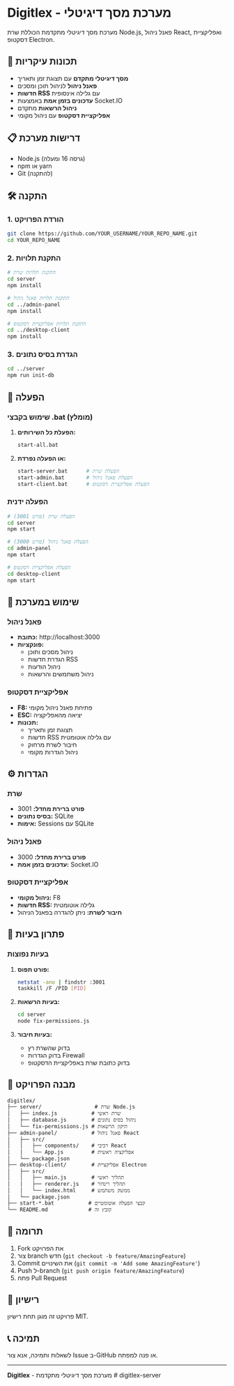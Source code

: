 # Digitlex - מערכת מסך דיגיטלי

מערכת מסך דיגיטלי מתקדמת הכוללת שרת Node.js, פאנל ניהול React, ואפליקציית דסקטופ Electron.

## 🚀 תכונות עיקריות

- **מסך דיגיטלי מתקדם** עם תצוגת זמן ותאריך
- **פאנל ניהול** לניהול תוכן ומסכים
- **חדשות RSS** עם גלילה אינסופית
- **עדכונים בזמן אמת** באמצעות Socket.IO
- **ניהול הרשאות** מתקדם
- **אפליקציית דסקטופ** עם ניהול מקומי

## 📋 דרישות מערכת

- Node.js (גרסה 16 ומעלה)
- npm או yarn
- Git (להתקנה)

## 🛠️ התקנה

### 1. הורדת הפרויקט

```bash
git clone https://github.com/YOUR_USERNAME/YOUR_REPO_NAME.git
cd YOUR_REPO_NAME
```

### 2. התקנת תלויות

```bash
# התקנת תלויות שרת
cd server
npm install

# התקנת תלויות פאנל ניהול
cd ../admin-panel
npm install

# התקנת תלויות אפליקציית דסקטופ
cd ../desktop-client
npm install
```

### 3. הגדרת בסיס נתונים

```bash
cd ../server
npm run init-db
```

## 🚀 הפעלה

### שימוש בקבצי .bat (מומלץ)

1. **הפעלת כל השירותים:**
   ```bash
   start-all.bat
   ```

2. **או הפעלה נפרדת:**
   ```bash
   start-server.bat      # הפעלת שרת
   start-admin.bat       # הפעלת פאנל ניהול
   start-client.bat      # הפעלת אפליקציית דסקטופ
   ```

### הפעלה ידנית

```bash
# הפעלת שרת (פורט 3001)
cd server
npm start

# הפעלת פאנל ניהול (פורט 3000)
cd admin-panel
npm start

# הפעלת אפליקציית דסקטופ
cd desktop-client
npm start
```

## 📱 שימוש במערכת

### פאנל ניהול
- **כתובת:** http://localhost:3000
- **פונקציות:**
  - ניהול מסכים ותוכן
  - הגדרת חדשות RSS
  - ניהול הודעות
  - ניהול משתמשים והרשאות

### אפליקציית דסקטופ
- **F8:** פתיחת פאנל ניהול מקומי
- **ESC:** יציאה מהאפליקציה
- **תכונות:**
  - תצוגת זמן ותאריך
  - חדשות RSS עם גלילה אוטומטית
  - חיבור לשרת מרחוק
  - ניהול הגדרות מקומי

## ⚙️ הגדרות

### שרת
- **פורט ברירת מחדל:** 3001
- **בסיס נתונים:** SQLite
- **אימות:** Sessions עם SQLite

### פאנל ניהול
- **פורט ברירת מחדל:** 3000
- **עדכונים בזמן אמת:** Socket.IO

### אפליקציית דסקטופ
- **ניהול מקומי:** F8
- **חדשות RSS:** גלילה אוטומטית
- **חיבור לשרת:** ניתן להגדרה בפאנל הניהול

## 🔧 פתרון בעיות

### בעיות נפוצות

1. **פורט תפוס:**
   ```bash
   netstat -ano | findstr :3001
   taskkill /F /PID [PID]
   ```

2. **בעיות הרשאות:**
   ```bash
   cd server
   node fix-permissions.js
   ```

3. **בעיות חיבור:**
   - בדוק שהשרת רץ
   - בדוק הגדרות Firewall
   - בדוק כתובת שרת באפליקציית הדסקטופ

## 📁 מבנה הפרויקט

```
digitlex/
├── server/                 # שרת Node.js
│   ├── index.js           # שרת ראשי
│   ├── database.js        # ניהול בסיס נתונים
│   └── fix-permissions.js # תיקון הרשאות
├── admin-panel/           # פאנל ניהול React
│   ├── src/
│   │   ├── components/    # רכיבי React
│   │   └── App.js         # אפליקציה ראשית
│   └── package.json
├── desktop-client/        # אפליקציית Electron
│   ├── src/
│   │   ├── main.js        # תהליך ראשי
│   │   ├── renderer.js    # תהליך רינדור
│   │   └── index.html     # ממשק משתמש
│   └── package.json
├── start-*.bat           # קבצי הפעלה אוטומטיים
└── README.md             # קובץ זה
```

## 🤝 תרומה

1. Fork את הפרויקט
2. צור branch חדש (`git checkout -b feature/AmazingFeature`)
3. Commit את השינויים (`git commit -m 'Add some AmazingFeature'`)
4. Push ל-branch (`git push origin feature/AmazingFeature`)
5. פתח Pull Request

## 📄 רישיון

פרויקט זה מוגן תחת רישיון MIT.

## 📞 תמיכה

לשאלות ותמיכה, אנא צור Issue ב-GitHub או פנה למפתח.

---

**Digitlex** - מערכת מסך דיגיטלי מתקדמת #   d i g i t l e x - s e r v e r  
 